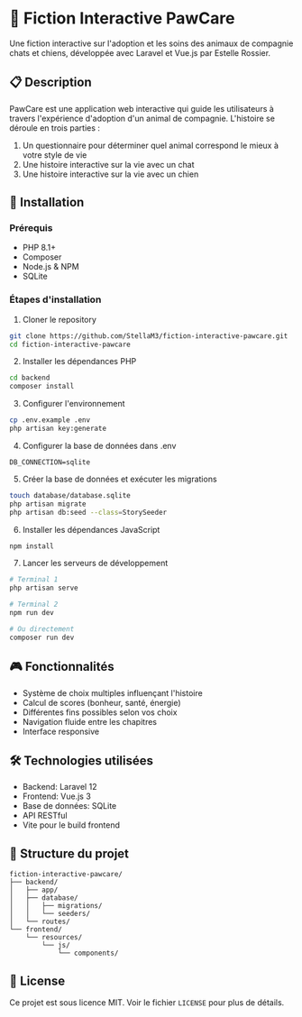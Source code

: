 # 🐾 Fiction Interactive PawCare

Une fiction interactive sur l'adoption et les soins des animaux de compagnie chats et chiens, développée avec Laravel et Vue.js par Estelle Rossier.

## 📋 Description

PawCare est une application web interactive qui guide les utilisateurs à travers l'expérience d'adoption d'un animal de compagnie. L'histoire se déroule en trois parties :
1. Un questionnaire pour déterminer quel animal correspond le mieux à votre style de vie
2. Une histoire interactive sur la vie avec un chat
3. Une histoire interactive sur la vie avec un chien

## 🔧 Installation

### Prérequis
- PHP 8.1+
- Composer
- Node.js & NPM
- SQLite 

### Étapes d'installation

1. Cloner le repository
```bash
git clone https://github.com/StellaM3/fiction-interactive-pawcare.git
cd fiction-interactive-pawcare
```

2. Installer les dépendances PHP
```bash
cd backend
composer install
```

3. Configurer l'environnement
```bash
cp .env.example .env
php artisan key:generate
```

4. Configurer la base de données dans .env
```
DB_CONNECTION=sqlite
```

5. Créer la base de données et exécuter les migrations
```bash
touch database/database.sqlite
php artisan migrate
php artisan db:seed --class=StorySeeder
```

6. Installer les dépendances JavaScript
```bash
npm install
```

7. Lancer les serveurs de développement
```bash
# Terminal 1
php artisan serve

# Terminal 2
npm run dev

# Ou directement
composer run dev
```

## 🎮 Fonctionnalités

- Système de choix multiples influençant l'histoire
- Calcul de scores (bonheur, santé, énergie)
- Différentes fins possibles selon vos choix
- Navigation fluide entre les chapitres
- Interface responsive

## 🛠 Technologies utilisées

- Backend: Laravel 12
- Frontend: Vue.js 3
- Base de données: SQLite
- API RESTful
- Vite pour le build frontend

## 📝 Structure du projet

```
fiction-interactive-pawcare/
├── backend/
│   ├── app/
│   ├── database/
│   │   ├── migrations/
│   │   └── seeders/
│   └── routes/
└── frontend/
    └── resources/
        └── js/
            └── components/
```

## 📄 License

Ce projet est sous licence MIT. Voir le fichier `LICENSE` pour plus de détails.
